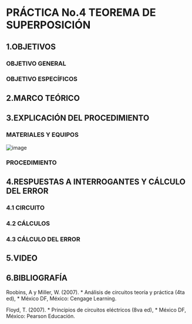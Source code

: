 # PRÁCTICA No.4 TEOREMA DE SUPERPOSICIÓN
## 1.OBJETIVOS
### OBJETIVO GENERAL
### OBJETIVO ESPECÍFICOS
## 2.MARCO TEÓRICO
## 3.EXPLICACIÓN  DEL PROCEDIMIENTO
### MATERIALES Y EQUIPOS

![image](https://user-images.githubusercontent.com/84431598/125512810-3cdcd408-f6c9-4440-864d-bdbf44f625cb.png)

### PROCEDIMIENTO
## 4.RESPUESTAS A INTERROGANTES Y CÁLCULO DEL ERROR
### 4.1 CIRCUITO
### 4.2 CÁLCULOS
### 4.3 CÁLCULO DEL ERROR
## 5.VIDEO
## 6.BIBLIOGRAFÍA
Roobins, A y Miller, W. (2007). * Análisis de circuitos teoría y práctica (4ta ed),  * México DF, México: Cengage Learning.

Floyd, T. (2007). * Principios de circuitos eléctricos (8va ed), * México DF, México: Pearson Educación.
